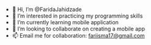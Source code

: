 - 👋 Hi, I’m @FaridaJahidzade
- 👀 I’m interested in practicing my programming skills
- 🌱 I’m currently learning mobile application
- 💞️ I’m looking to collaborate on creating a mobile app
- 📫 Email me for collaboration: fariisma17@gmail.com 

<!---
FaridaIsmayilova/FaridaJahidzade is a ✨ special ✨ repository because its `README.md` (this file) appears on your GitHub profile.
You can click the Preview link to take a look at your changes.
--->

